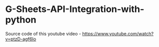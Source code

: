 # G-Sheets-API-Integration-with-python
Source code of this youtube video - https://www.youtube.com/watch?v=ptzD-agf6Io
